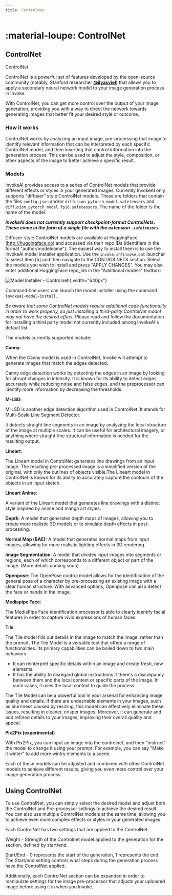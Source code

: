 ```yaml
---
title: ControlNet
---
```


# :material-loupe: ControlNet

## ControlNet

ControlNet

ControlNet is a powerful set of features developed by the open-source
community (notably, Stanford researcher
[**@ilyasviel**](https://github.com/lllyasviel)) that allows you to
apply a secondary neural network model to your image generation
process in Invoke.

With ControlNet, you can get more control over the output of your
image generation, providing you with a way to direct the network
towards generating images that better fit your desired style or
outcome.


### How it works

ControlNet works by analyzing an input image, pre-processing that
image to identify relevant information that can be interpreted by each
specific ControlNet model, and then inserting that control information
into the generation process. This can be used to adjust the style,
composition, or other aspects of the image to better achieve a
specific result.


### Models

InvokeAI provides access to a series of ControlNet models that provide
different effects or styles in your generated images.  Currently
InvokeAI only supports "diffuser" style ControlNet models. These are
folders that contain the files `config.json` and/or
`diffusion_pytorch_model.safetensors` and
`diffusion_pytorch_model.fp16.safetensors`. The name of the folder is
the name of the model.

***InvokeAI does not currently support checkpoint-format
ControlNets. These come in the form of a single file with the
extension `.safetensors`.***

Diffuser-style ControlNet models are available at HuggingFace
(http://huggingface.co) and accessed via their repo IDs (identifiers
in the format "author/modelname"). The easiest way to install them is
to use the InvokeAI model installer application. Use the
`invoke.sh`/`invoke.bat` launcher to select item [5] and then navigate
to the CONTROLNETS section. Select the models you wish to install and
press "APPLY CHANGES". You may also enter additional HuggingFace
repo_ids in the "Additional models" textbox:

![Model Installer -
Controlnetl](../assets/installing-models/model-installer-controlnet.png){:width="640px"}

Command-line users can launch the model installer using the command
`invokeai-model-install`.

_Be aware that some ControlNet models require additional code
functionality in order to work properly, so just installing a
third-party ControlNet model may not have the desired effect._ Please
read and follow the documentation for installing a third party model
not currently included among InvokeAI's default list.

The models currently supported include:

**Canny**:

When the Canny model is used in ControlNet, Invoke will attempt to generate images that match the edges detected. 

Canny edge detection works by detecting the edges in an image by looking for abrupt changes in intensity. It is known for its ability to detect edges accurately while reducing noise and false edges, and the preprocessor can identify more information by decreasing the thresholds.

**M-LSD**: 

M-LSD is another edge detection algorithm used in ControlNet. It stands for Multi-Scale Line Segment Detector. 

It detects straight line segments in an image by analyzing the local structure of the image at multiple scales.  It can be useful for architectural imagery, or anything where straight-line structural information is needed for the resulting output. 

**Lineart**: 

The Lineart model in ControlNet generates line drawings from an input image. The resulting pre-processed image is a simplified version of the original, with only the outlines of objects visible.The Lineart model in ControlNet is known for its ability to accurately capture the contours of the objects in an input sketch. 

**Lineart Anime**: 

A variant of the Lineart model that generates line drawings with a distinct style inspired by anime and manga art styles.

**Depth**: 
A model that generates depth maps of images, allowing you to create more realistic 3D models or to simulate depth effects in post-processing.

**Normal Map (BAE):** 
A model that generates normal maps from input images, allowing for more realistic lighting effects in 3D rendering.
		
**Image Segmentation**: 
A model that divides input images into segments or regions, each of which corresponds to a different object or part of the image. (More details coming soon)


**Openpose**: 
The OpenPose control model allows for the identification of the general pose of a character by pre-processing an existing image with a clear human structure. With advanced options, Openpose can also detect the face or hands in the image. 

**Mediapipe Face**:

The MediaPipe Face identification processor is able to clearly identify facial features in order to capture vivid expressions of human faces.

**Tile**:

The Tile model fills out details in the image to match the image, rather than the prompt. The Tile Model is a versatile tool that offers a range of functionalities. Its primary capabilities can be boiled down to two main behaviors:

- It can reinterpret specific details within an image and create fresh, new elements.
- It has the ability to disregard global instructions if there's a discrepancy between them and the local context or specific parts of the image. In such cases, it uses the local context to guide the process.

The Tile Model can be a powerful tool in your arsenal for enhancing image quality and details. If there are undesirable elements in your images, such as blurriness caused by resizing, this model can effectively eliminate these issues, resulting in cleaner, crisper images. Moreover, it can generate and add refined details to your images, improving their overall quality and appeal. 

**Pix2Pix (experimental)**

With Pix2Pix, you can input an image into the controlnet, and then "instruct" the model to change it using your prompt. For example, you can say "Make it winter" to add more wintry elements to a scene.

Each of these models can be adjusted and combined with other ControlNet models to achieve different results, giving you even more control over your image generation process.


## Using ControlNet

To use ControlNet, you can simply select the desired model and adjust both the ControlNet and Pre-processor settings to achieve the desired result. You can also use multiple ControlNet models at the same time, allowing you to achieve even more complex effects or styles in your generated images.


Each ControlNet has two settings that are applied to the ControlNet.

Weight - Strength of the Controlnet model applied to the generation for the section, defined by start/end.

Start/End  - 0 represents the start of the generation, 1 represents the end. The Start/end setting controls what steps during the generation process have the ControlNet applied.

Additionally, each ControlNet section can be expanded in order to manipulate settings for the image pre-processor that adjusts your uploaded image before using it in when you Invoke.
